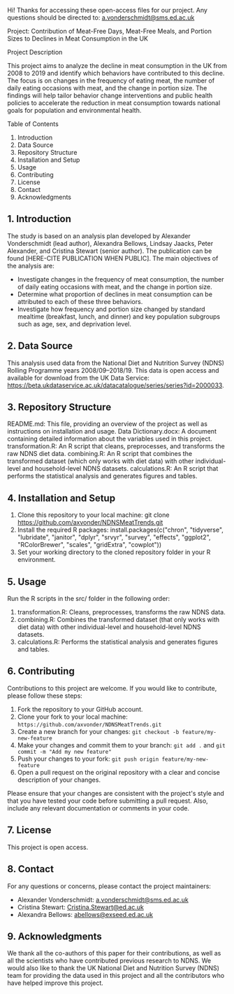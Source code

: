 Hi! Thanks for accessing these open-access files for our project.
Any questions should be directed to: a.vonderschmidt@sms.ed.ac.uk

Project: Contribution of Meat-Free Days, Meat-Free Meals, and Portion Sizes to Declines in Meat Consumption in the UK

Project Description

This project aims to analyze the decline in meat consumption in the UK from 2008 to 2019 and identify which behaviors have contributed to this decline. The focus is on changes in the frequency of eating meat, the number of daily eating occasions with meat, and the change in portion size. The findings will help tailor behavior change interventions and public health policies to accelerate the reduction in meat consumption towards national goals for population and environmental health.

Table of Contents

1. Introduction
2. Data Source
3. Repository Structure
4. Installation and Setup
5. Usage
6. Contributing
7. License
8. Contact
9. Acknowledgments

## 1. Introduction

The study is based on an analysis plan developed by Alexander Vonderschmidt (lead author), Alexandra Bellows, Lindsay Jaacks, Peter Alexander, and Cristina Stewart (senior author). The publication can be found [HERE-CITE PUBLICATION WHEN PUBLIC]. The main objectives of the analysis are:

- Investigate changes in the frequency of meat consumption, the number of daily eating occasions with meat, and the change in portion size.
- Determine what proportion of declines in meat consumption can be attributed to each of these three behaviors.
- Investigate how frequency and portion size changed by standard mealtime (breakfast, lunch, and dinner) and key population subgroups such as age, sex, and deprivation level.

## 2. Data Source

This analysis used data from the National Diet and Nutrition Survey (NDNS) Rolling Programme years 2008/09–2018/19. This data is open access and available for download from the UK Data Service: https://beta.ukdataservice.ac.uk/datacatalogue/series/series?id=2000033.

## 3. Repository Structure

README.md: This file, providing an overview of the project as well as instructions on installation and usage.
Data Dictionary.docx: A document containing detailed information about the variables used in this project.
transformation.R: An R script that cleans, preprocesses, and transforms the raw NDNS diet data.
combining.R: An R script that combines the transformed dataset (which only works with diet data) with other individual-level and household-level NDNS datasets.
calculations.R: An R script that performs the statistical analysis and generates figures and tables.

## 4. Installation and Setup

1. Clone this repository to your local machine: git clone https://github.com/axvonder/NDNSMeatTrends.git
2. Install the required R packages: install.packages(c("chron", "tidyverse", "lubridate", "janitor", "dplyr", "srvyr", "survey", "effects", "ggplot2", "RColorBrewer", "scales", "gridExtra", "cowplot"))
3. Set your working directory to the cloned repository folder in your R environment.

## 5. Usage

Run the R scripts in the src/ folder in the following order:

1. transformation.R: Cleans, preprocesses, transforms the raw NDNS data.
2. combining.R: Combines the transformed dataset (that only works with diet data) with other individual-level and household-level NDNS datasets.
3. calculations.R: Performs the statistical analysis and generates figures and tables.

## 6. Contributing

Contributions to this project are welcome. If you would like to contribute, please follow these steps:
1. Fork the repository to your GitHub account.
2. Clone your fork to your local machine: `https://github.com/axvonder/NDNSMeatTrends.git`
3. Create a new branch for your changes: `git checkout -b feature/my-new-feature`
4. Make your changes and commit them to your branch: `git add .` and `git commit -m "Add my new feature"`
5. Push your changes to your fork: `git push origin feature/my-new-feature`
6. Open a pull request on the original repository with a clear and concise description of your changes.

Please ensure that your changes are consistent with the project's style and that you have tested your code before submitting a pull request. Also, include any relevant documentation or comments in your code.

## 7. License

This project is open access.

## 8. Contact

For any questions or concerns, please contact the project maintainers:

- Alexander Vonderschmidt: a.vonderschmidt@sms.ed.ac.uk
- Cristina Stewart: Cristina.Stewart@ed.ac.uk
- Alexandra Bellows: abellows@exseed.ed.ac.uk

## 9. Acknowledgments

We thank all the co-authors of this paper for their contributions, as well as all the scientists who have contributed previous research to NDNS. We would also like to thank the UK National Diet and Nutrition Survey (NDNS) team for providing the data used in this project and all the contributors who have helped improve this project.